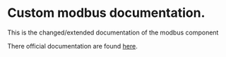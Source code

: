 # Custom modbus documentation.

This is the changed/extended documentation of the
modbus component

There official documentation are found [here](https://github.com/pymodbus-dev/homeassistant_modbus/blob/dev/DOCS.md).
